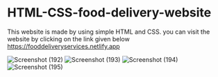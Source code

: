 # HTML-CSS-food-delivery-website

This website is made by using simple HTML and CSS.
you can visit the website by clicking on the link given below
https://fooddeliveryservices.netlify.app



![Screenshot (192)](https://user-images.githubusercontent.com/63577860/137634343-6f9646f6-eb15-4f8f-aeaa-7aa966753364.png)
![Screenshot (193)](https://user-images.githubusercontent.com/63577860/137634341-fcb61c74-ad0b-4c72-92b8-53294d9fcb85.png)
![Screenshot (194)](https://user-images.githubusercontent.com/63577860/137634334-b31dd434-fea1-4ab0-a59e-4b831ccd694d.png)
![Screenshot (195)](https://user-images.githubusercontent.com/63577860/137634330-24a41f17-0803-4c9d-8be8-4e07ea70c1dd.png)
